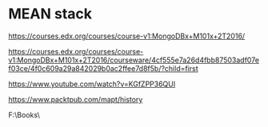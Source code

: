 # MEAN stack  

https://courses.edx.org/courses/course-v1:MongoDBx+M101x+2T2016/


https://courses.edx.org/courses/course-v1:MongoDBx+M101x+2T2016/courseware/4cf555e7a26d4fbb87503adf07ef03ce/4f0c609a29a842029b0ac2ffee7d8f5b/?child=first  

https://www.youtube.com/watch?v=KGfZPP36QUI  

https://www.packtpub.com/mapt/history



F:\Books\  
